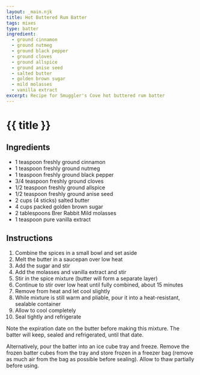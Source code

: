 ```yaml
---
layout: _main.njk
title: Hot Buttered Rum Batter
tags: mixes
type: batter
ingredient:
  - ground cinnamon
  - ground nutmeg
  - ground black pepper
  - ground cloves
  - ground allspice
  - ground anise seed
  - salted butter
  - golden brown sugar
  - mild molasses
  - vanilla extract
excerpt: Recipe for Smuggler's Cove hot buttered rum batter
---
```


<!-- markdownlint-disable MD025 -->
# {{ title }}
<!-- markdownlint-enable MD025 -->

## Ingredients

* 1 teaspoon freshly ground cinnamon
* 1 teaspoon freshly ground nutmeg
* 1 teaspoon freshly ground black pepper
* 3/4 teaspoon freshly ground cloves
* 1/2 teaspoon freshly ground allspice
* 1/2 teaspoon freshly ground anise seed
* 2 cups (4 sticks) salted butter
* 4 cups packed golden brown sugar
* 2 tablespoons Brer Rabbit Mild molasses
* 1 teaspoon pure vanilla extract

## Instructions

1. Combine the spices in a small bowl and set aside
2. Melt the butter in a saucepan over low heat
3. Add the sugar and stir
4. Add the molasses and vanilla extract and stir
5. Stir in the spice mixture (butter will form a separate layer)
6. Continue to stir over low heat until fully combined, about 15 minutes
7. Remove from heat and let cool slightly
8. While mixture is still warm and pliable, pour it into a heat-resistant, sealable container
9. Allow to cool completely
10. Seal tightly and refrigerate

<tiki-callout type="tip">

  <stack-l>
  <p>Note the expiration date on the butter before making this mixture. The batter will keep, sealed and refrigerated, until that date.</p>
  
  <p>Alternatively, pour the batter into an ice cube tray and freeze. Remove the frozen batter cubes from the tray and store frozen in a freezer bag (remove as much air from the bag as possible before sealing). Allow to thaw partially before using.</p>
  <stack-l>

</tiki-callout>

<div
  class="sr-only"
  data-cat[0]="Batter"
  data-ingredient[0]="Cinnamon, ground"
  data-ingredient[1]="Nutmeg, ground"
  data-ingredient[2]="Black pepper, ground"
  data-ingredient[3]="Cloves, ground"
  data-ingredient[4]="Allspice, ground"
  data-ingredient[5]="Anise seed, ground"
  data-ingredient[6]="Butter, salted"
  data-ingredient[7]="Sugar, golden brown"
  data-ingredient[8]="Molasses"
  data-ingredient[9]="Brer Rabbit Mild molasses"
  data-ingredient[10]="Vanilla extract"
  data-pagefind-filter="
    Category[data-cat[0]],
    Ingredient[data-ingredient[0]],
    Ingredient[data-ingredient[1]],
    Ingredient[data-ingredient[2]],
    Ingredient[data-ingredient[3]],
    Ingredient[data-ingredient[4]],
    Ingredient[data-ingredient[5]],
    Ingredient[data-ingredient[6]],
    Ingredient[data-ingredient[7]],
    Ingredient[data-ingredient[8]],
    Ingredient[data-ingredient[9]],
    Ingredient[data-ingredient[10]],
    Pantry[data-ingredient[0]],
    Pantry[data-ingredient[1]],
    Pantry[data-ingredient[2]],
    Pantry[data-ingredient[3]],
    Pantry[data-ingredient[4]],
    Pantry[data-ingredient[5]],
    Pantry[data-ingredient[6]],
    Pantry[data-ingredient[7]],
    Pantry[data-ingredient[8]],
    Pantry[data-ingredient[9]],
    Pantry[data-ingredient[10]]
  "
>
</div>

